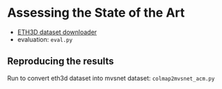 # Assessing the State of the Art

- [ETH3D dataset downloader](./eth3d)
- evaluation: `eval.py`



## Reproducing the results

Run to convert eth3d dataset into mvsnet dataset: `colmap2mvsnet_acm.py`

